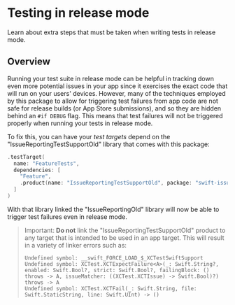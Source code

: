 # Testing in release mode

Learn about extra steps that must be taken when writing tests in release mode.

## Overview

Running your test suite in release mode can be helpful in tracking down even more potential issues
in your app since it exercises the exact code that will run on your users' devices. However, many of
the techniques employed by this package to allow for triggering test failures from app code are not
safe for release builds (or App Store submissions), and so they are hidden behind an `#if DEBUG`
flag. This means that test failures will not be triggered properly when running your tests in
release mode.

To fix this, you can have your _test targets_ depend on the "IssueReportingTestSupportOld" library that
comes with this package:

```swift
.testTarget(
  name: "FeatureTests",
  dependencies: [
    "Feature",
    .product(name: "IssueReportingTestSupportOld", package: "swift-issue-reporting"),
  ]
)
```

With that library linked the "IssueReportingOld" library will now be able to trigger test failures even
in release mode.

> Important: **Do not** link the "IssueReportingTestSupportOld" product to any target that is intended
> to be used in an app target. This will result in a variety of linker errors such as:
> 
> ```
> Undefined symbol: __swift_FORCE_LOAD_$_XCTestSwiftSupport
> Undefined symbol: XCTest.XCTExpectFailure<A>(_: Swift.String?, enabled: Swift.Bool?, strict: Swift.Bool?, failingBlock: () throws -> A, issueMatcher: ((XCTest.XCTIssue) -> Swift.Bool)?) throws -> A
> Undefined symbol: XCTest.XCTFail(_: Swift.String, file: Swift.StaticString, line: Swift.UInt) -> ()
> ```
